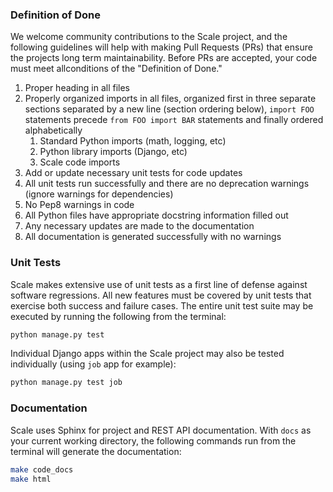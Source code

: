 ### Definition of Done

We welcome community contributions to the Scale project, and the following guidelines will help with making Pull
Requests (PRs) that ensure the projects long term maintainability. Before PRs are accepted, your code must meet allconditions of the "Definition of Done."

1. Proper heading in all files
1. Properly organized imports in all files, organized first in three separate sections separated by a new line (section ordering below), `import FOO` statements precede `from FOO import BAR` statements and finally ordered alphabetically
    1. Standard Python imports (math, logging, etc)
    1. Python library imports (Django, etc)
    1. Scale code imports
1. Add or update necessary unit tests for code updates
1. All unit tests run successfully and there are no deprecation warnings (ignore warnings for dependencies)
1. No Pep8 warnings in code
1. All Python files have appropriate docstring information filled out
1. Any necessary updates are made to the documentation
1. All documentation is generated successfully with no warnings

### Unit Tests

Scale makes extensive use of unit tests as a first line of defense against software regressions. All new features must be covered by unit tests that exercise both success and failure cases. The entire unit test suite may be executed by running the following from the terminal:

```bash
python manage.py test
```

Individual Django apps within the Scale project may also be tested individually (using `job` app for example):

```bash
python manage.py test job
```

### Documentation

Scale uses Sphinx for project and REST API documentation. With `docs` as your current working directory, the following commands run from the terminal will generate the documentation:

```bash
make code_docs
make html
```
